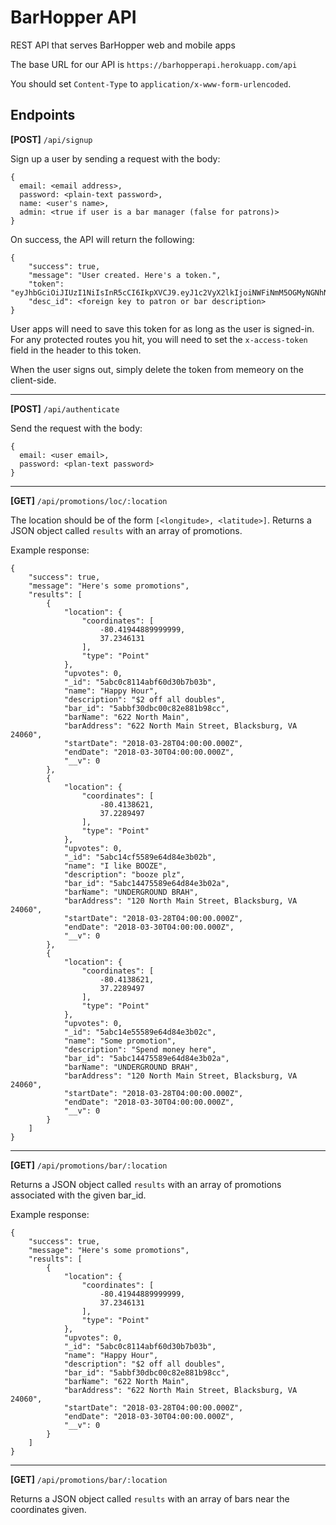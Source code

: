 # BarHopper API

REST API that serves BarHopper web and mobile apps

The base URL for our API is `https://barhopperapi.herokuapp.com/api`

You should set `Content-Type` to `application/x-www-form-urlencoded`. 

## Endpoints

**[POST]** `/api/signup`

Sign up a user by sending a request with the body: 

```
{
  email: <email address>, 
  password: <plain-text password>, 
  name: <user's name>, 
  admin: <true if user is a bar manager (false for patrons)>
}
```

On success, the API will return the following: 

```
{
    "success": true,
    "message": "User created. Here's a token.",
    "token": "eyJhbGciOiJIUzI1NiIsInR5cCI6IkpXVCJ9.eyJ1c2VyX2lkIjoiNWFiNmM5OGMyNGNhN2MxNDUwNzVhMTEyIiwiYWRtaW4iOnRydWUsImlhdCI6MTUyMTkyODU4OCwiZXhwIjoxNTIxOTMwMDI4fQ.FywqmGeS6hiXIUrC9i0fDHSBNDqLUd3gordPT9uTRYs"
    "desc_id": <foreign key to patron or bar description>
}
```

User apps will need to save this token for as long as the user is signed-in. For any protected routes you hit, you will need to set the `x-access-token` field in the header to this token. 

When the user signs out, simply delete the token from memeory on the client-side. 

---

**[POST]** `/api/authenticate`

Send the request with the body: 

```
{
  email: <user email>, 
  password: <plan-text password>
}
```

---

**[GET]** `/api/promotions/loc/:location`

The location should be of the form `[<longitude>, <latitude>]`. Returns a JSON object called `results` with an array of promotions. 

Example response: 

```
{
    "success": true,
    "message": "Here's some promotions",
    "results": [
        {
            "location": {
                "coordinates": [
                    -80.41944889999999,
                    37.2346131
                ],
                "type": "Point"
            },
            "upvotes": 0,
            "_id": "5abc0c8114abf60d30b7b03b",
            "name": "Happy Hour",
            "description": "$2 off all doubles",
            "bar_id": "5abbf30dbc00c82e881b98cc",
            "barName": "622 North Main",
            "barAddress": "622 North Main Street, Blacksburg, VA 24060",
            "startDate": "2018-03-28T04:00:00.000Z",
            "endDate": "2018-03-30T04:00:00.000Z",
            "__v": 0
        },
        {
            "location": {
                "coordinates": [
                    -80.4138621,
                    37.2289497
                ],
                "type": "Point"
            },
            "upvotes": 0,
            "_id": "5abc14cf5589e64d84e3b02b",
            "name": "I like BOOZE",
            "description": "booze plz",
            "bar_id": "5abc14475589e64d84e3b02a",
            "barName": "UNDERGROUND BRAH",
            "barAddress": "120 North Main Street, Blacksburg, VA 24060",
            "startDate": "2018-03-28T04:00:00.000Z",
            "endDate": "2018-03-30T04:00:00.000Z",
            "__v": 0
        },
        {
            "location": {
                "coordinates": [
                    -80.4138621,
                    37.2289497
                ],
                "type": "Point"
            },
            "upvotes": 0,
            "_id": "5abc14e55589e64d84e3b02c",
            "name": "Some promotion",
            "description": "Spend money here",
            "bar_id": "5abc14475589e64d84e3b02a",
            "barName": "UNDERGROUND BRAH",
            "barAddress": "120 North Main Street, Blacksburg, VA 24060",
            "startDate": "2018-03-28T04:00:00.000Z",
            "endDate": "2018-03-30T04:00:00.000Z",
            "__v": 0
        }
    ]
}
```

---

**[GET]** `/api/promotions/bar/:location`

Returns a JSON object called `results` with an array of promotions associated with the given bar_id. 

Example response: 

```
{
    "success": true,
    "message": "Here's some promotions",
    "results": [
        {
            "location": {
                "coordinates": [
                    -80.41944889999999,
                    37.2346131
                ],
                "type": "Point"
            },
            "upvotes": 0,
            "_id": "5abc0c8114abf60d30b7b03b",
            "name": "Happy Hour",
            "description": "$2 off all doubles",
            "bar_id": "5abbf30dbc00c82e881b98cc",
            "barName": "622 North Main",
            "barAddress": "622 North Main Street, Blacksburg, VA 24060",
            "startDate": "2018-03-28T04:00:00.000Z",
            "endDate": "2018-03-30T04:00:00.000Z",
            "__v": 0
        }
    ]
}
```
---

**[GET]** `/api/promotions/bar/:location`

Returns a JSON object called `results` with an array of bars near the coordinates given. 

